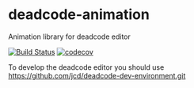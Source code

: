 # deadcode-animation
Animation library for deadcode editor

[![Build Status](https://travis-ci.org/jcd/deadcode-animation.svg?branch=master)](https://travis-ci.org/jcd/deadcode-animation)
[![codecov](https://codecov.io/gh/jcd/deadcode-animation/branch/master/graph/badge.svg)](https://codecov.io/gh/jcd/deadcode-animation)

To develop the deadcode editor you should use https://github.com/jcd/deadcode-dev-environment.git
